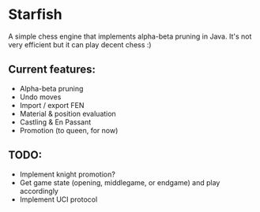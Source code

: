 # Starfish

A simple chess engine that implements alpha-beta pruning in Java. It's not very efficient but it can play decent chess :)

## Current features:
 - Alpha-beta pruning
 - Undo moves
 - Import / export FEN
 - Material & position evaluation
 - Castling & En Passant
 - Promotion (to queen, for now)

## TODO:
 - Implement knight promotion?
 - Get game state (opening, middlegame, or endgame) and play accordingly
 - Implement UCI protocol
